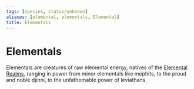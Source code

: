 ```yaml
---
tags: [species, status/unknown]
aliases: [elemental, elementals, Elemental]
title: Elementals
---
```


# Elementals

Elementals are creatures of raw elemental energy, natives of the [Elemental Realms](<../../../cosmology/multiverse/energy-realms/elemental-realms/elemental-realms.md>), ranging in power from minor elementals like mephits, to the proud and noble djinni, to the unfathomable power of leviathans. 